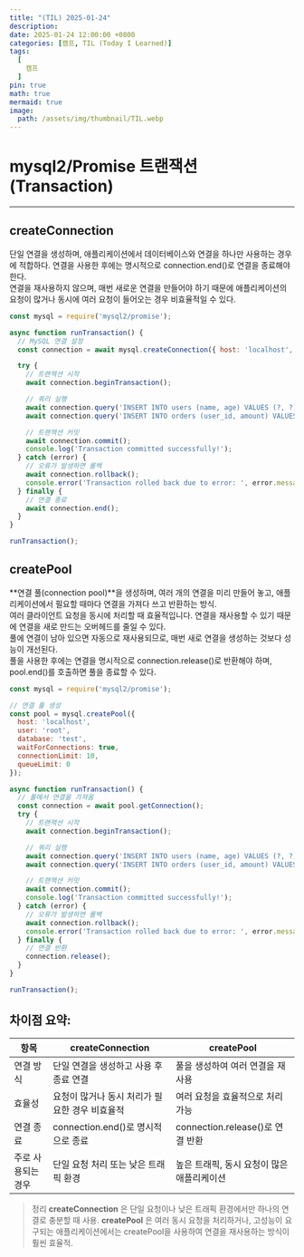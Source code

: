 ```yaml
---
title: "(TIL) 2025-01-24"
description: 
date: 2025-01-24 12:00:00 +0800
categories: [캠프, TIL (Today I Learned)]
tags:
  [
    캠프
  ]
pin: true
math: true
mermaid: true
image:
  path: /assets/img/thumbnail/TIL.webp
---
```


# mysql2/Promise 트랜잭션(Transaction)

---

## createConnection

단일 연결을 생성하며, 애플리케이션에서 데이터베이스와 연결을 하나만 사용하는 경우에 적합하다. 연결을 사용한 후에는 명시적으로 connection.end()로 연결을 종료해야 한다.  
연결을 재사용하지 않으며, 매번 새로운 연결을 만들어야 하기 때문에 애플리케이션의 요청이 많거나 동시에 여러 요청이 들어오는 경우 비효율적일 수 있다.

```javascript
const mysql = require('mysql2/promise');

async function runTransaction() {
  // MySQL 연결 설정
  const connection = await mysql.createConnection({ host: 'localhost', user: 'root', database: 'test' });

  try {
    // 트랜잭션 시작
    await connection.beginTransaction();

    // 쿼리 실행
    await connection.query('INSERT INTO users (name, age) VALUES (?, ?)', ['Alice', 30]);
    await connection.query('INSERT INTO orders (user_id, amount) VALUES (?, ?)', [1, 100]);

    // 트랜잭션 커밋
    await connection.commit();
    console.log('Transaction committed successfully!');
  } catch (error) {
    // 오류가 발생하면 롤백
    await connection.rollback();
    console.error('Transaction rolled back due to error: ', error.message);
  } finally {
    // 연결 종료
    await connection.end();
  }
}

runTransaction();

```

## createPool

**연결 풀(connection pool)**을 생성하며, 여러 개의 연결을 미리 만들어 놓고, 애플리케이션에서 필요할 때마다 연결을 가져다 쓰고 반환하는 방식.  
여러 클라이언트 요청을 동시에 처리할 때 효율적입니다. 연결을 재사용할 수 있기 때문에 연결을 새로 만드는 오버헤드를 줄일 수 있다.  
풀에 연결이 남아 있으면 자동으로 재사용되므로, 매번 새로 연결을 생성하는 것보다 성능이 개선된다.  
풀을 사용한 후에는 연결을 명시적으로 connection.release()로 반환해야 하며, pool.end()를 호출하면 풀을 종료할 수 있다.

```javascript
const mysql = require('mysql2/promise');

// 연결 풀 생성
const pool = mysql.createPool({
  host: 'localhost',
  user: 'root',
  database: 'test',
  waitForConnections: true,
  connectionLimit: 10,
  queueLimit: 0
});

async function runTransaction() {
  // 풀에서 연결을 가져옴
  const connection = await pool.getConnection();
  try {
    // 트랜잭션 시작
    await connection.beginTransaction();

    // 쿼리 실행
    await connection.query('INSERT INTO users (name, age) VALUES (?, ?)', ['Alice', 30]);
    await connection.query('INSERT INTO orders (user_id, amount) VALUES (?, ?)', [1, 100]);

    // 트랜잭션 커밋
    await connection.commit();
    console.log('Transaction committed successfully!');
  } catch (error) {
    // 오류가 발생하면 롤백
    await connection.rollback();
    console.error('Transaction rolled back due to error: ', error.message);
  } finally {
    // 연결 반환
    connection.release();
  }
}

runTransaction();
```

## 차이점 요약:

| 항목 | createConnection |	createPool |
|---|---|---|
|연결 방식|	단일 연결을 생성하고 사용 후 종료	연결 |풀을 생성하여 여러 연결을 재사용 |
|효율성|	요청이 많거나 동시 처리가 필요한 경우 비효율적	|여러 요청을 효율적으로 처리 가능 |
|연결 종료|	connection.end()로 명시적으로 종료	|connection.release()로 연결 반환 |
|주로 사용되는 경우|단일 요청 처리 또는 낮은 트래픽 환경	|높은 트래픽, 동시 요청이 많은 애플리케이션 |

> 정리
> **createConnection** 은 단일 요청이나 낮은 트래픽 환경에서만 하나의 연결로 충분할 때 사용.
> **createPool** 은 여러 동시 요청을 처리하거나, 고성능이 요구되는 애플리케이션에서는 createPool을 사용하여 연결을 재사용하는 방식이 훨씬 효율적.